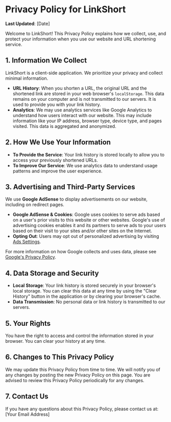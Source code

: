 # Privacy Policy for LinkShort

**Last Updated**: [Date]

Welcome to LinkShort! This Privacy Policy explains how we collect, use, and protect your information when you use our website and URL shortening service.

## 1. Information We Collect

LinkShort is a client-side application. We prioritize your privacy and collect minimal information.

*   **URL History**: When you shorten a URL, the original URL and the shortened link are stored in your web browser's `localStorage`. This data remains on your computer and is not transmitted to our servers. It is used to provide you with your link history.
*   **Analytics**: We may use analytics services like Google Analytics to understand how users interact with our website. This may include information like your IP address, browser type, device type, and pages visited. This data is aggregated and anonymized.

## 2. How We Use Your Information

*   **To Provide the Service**: Your link history is stored locally to allow you to access your previously shortened URLs.
*   **To Improve Our Service**: We use analytics data to understand usage patterns and improve the user experience.

## 3. Advertising and Third-Party Services

We use **Google AdSense** to display advertisements on our website, including on redirect pages.

*   **Google AdSense & Cookies**: Google uses cookies to serve ads based on a user's prior visits to this website or other websites. Google's use of advertising cookies enables it and its partners to serve ads to your users based on their visit to your sites and/or other sites on the Internet.
*   **Opting Out**: Users may opt out of personalized advertising by visiting [Ads Settings](https://www.google.com/settings/ads).

For more information on how Google collects and uses data, please see [Google's Privacy Policy](https://policies.google.com/privacy).

## 4. Data Storage and Security

*   **Local Storage**: Your link history is stored securely in your browser's local storage. You can clear this data at any time by using the "Clear History" button in the application or by clearing your browser's cache.
*   **Data Transmission**: No personal data or link history is transmitted to our servers.

## 5. Your Rights

You have the right to access and control the information stored in your browser. You can clear your history at any time.

## 6. Changes to This Privacy Policy

We may update this Privacy Policy from time to time. We will notify you of any changes by posting the new Privacy Policy on this page. You are advised to review this Privacy Policy periodically for any changes.

## 7. Contact Us

If you have any questions about this Privacy Policy, please contact us at: [Your Email Address] 